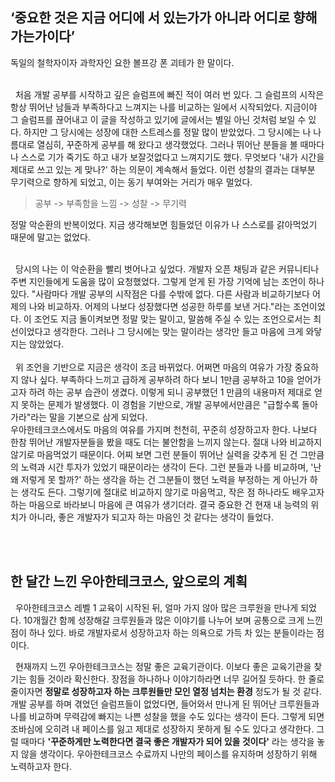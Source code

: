 ## **‘중요한 것은 지금 어디에 서 있는가가 아니라 어디로 향해 가는가이다’**
독일의 철학자이자 과학자인 요한 볼프강 폰 괴테가 한 말이다.
<br><br>

&nbsp;&nbsp;처음 개발 공부를 시작하고 깊은 슬럼프에 빠진 적이 여러 번 있다.
그 슬럼프의 시작은 항상 뛰어난 남들과 부족하다고 느껴지는 나를 비교하는 일에서 시작되었다.
지금이야 그 슬럼프를 끊어내고 이 글을 작성하고 있기에 글에서는 별일 아닌 것처럼 보일 수 있다. 
하지만 그 당시에는 성장에 대한 스트레스를 정말 많이 받았었다.
그 당시에는 나 나름대로 열심히, 꾸준하게 공부를 해 왔다고 생각했었다. 그러나 뛰어난 분들을 볼 때마다 나 스스로 기가 죽기도 하고 내가 보잘것없다고 느껴지기도 했다.
무엇보다 '내가 시간을 제대로 쓰고 있는 게 맞나?' 하는 의문이 계속해서 들었다. 이런 성찰의 결과는 대부분 무기력으로 향하게 되었고, 이는 동기 부여와는 거리가 매우 멀었다.
<br>
> 공부 -> 부족함을 느낌 -> 성찰 -> 무기력 

정말 악순환의 반복이었다. 지금 생각해보면 힘들었던 이유가 나 스스로를 갉아먹었기 때문에 말고는 없었다.
<br><br>

&nbsp;&nbsp;당시의 나는 이 악순환을 빨리 벗어나고 싶었다. 개발자 오픈 채팅과 같은 커뮤니티나 주변 지인들에게 도움을 많이 요청했었다.
그렇게 얻게 된 가장 기억에 남는 조언이 하나 있다.
"사람마다 개발 공부의 시작점은 다를 수밖에 없다. 다른 사람과 비교하기보다 어제의 나와 비교하자. 어제의 나보다 성장했다면 성공한 하루를 보낸 거다."라는 조언이었다.
이 조언도 지금 돌이켜보면 정말 맞는 말이고, 말씀해 주실 수 있는 조언으로서는 최선이었다고 생각한다. 그러나 그 당시에는 맞는 말이라는 생각만 들고 마음에 크게 와닿지는 않았었다.
<br><br>
&nbsp;&nbsp;위 조언을 기반으로 지금은 생각이 조금 바뀌었다. 어쩌면 마음의 여유가 가장 중요하지 않나 싶다.
부족하다 느끼고 급하게 공부하려 하다 보니 1만큼 공부하고 10을 얻어가고자 하려 하는 공부 습관이 생겼다. 이렇게 되니 공부했던 1 만큼의 내용마저 제대로 얻지 못하는 문제가 발생했다.
이 경험을 기반으로, 개발 공부에서만큼은 "급할수록 돌아가라"라는 말을 기본으로 삼게 되었다. <br>우아한테크코스에서도 마음의 여유를 가지며 천천히, 꾸준히 성장하고자 한다.
나보다 한참 뛰어난 개발자분들을 봤을 때도 더는 불안함을 느끼지 않는다. 절대 나와 비교하지 않기로 마음먹었기 때문이다. 
어찌 보면 그런 분들이 뛰어난 실력을 갖추게 된 건 그만큼의 노력과 시간 투자가 있었기 때문이라는 생각이 든다. 
그런 분들과 나를 비교하며, '난 왜 저렇게 못 할까?' 하는 생각을 하는 건 그분들이 했던 노력을 부정하는 게 아닌가 하는 생각도 든다.
그렇기에 절대로 비교하지 않기로 마음먹고, 작은 점 하나라도 배우고자 하는 마음으로 바라보니 마음에 큰 여유가 생기더라.
결국 중요한 건 현재 내 능력의 위치가 아니라, 좋은 개발자가 되고자 하는 마음인 것 같다는 생각이 들었다.

<br><br>
## 한 달간 느낀 우아한테크코스, 앞으로의 계획 

&nbsp;&nbsp;우아한테크코스 레벨 1 교육이 시작된 뒤, 얼마 가지 않아 많은 크루원을 만나게 되었다.
10개월간 함께 성장해갈 크루원들과 많은 이야기를 나누어 보며 공통으로 크게 느낀 점이 하나 있다.
바로 개발자로서 성장하고자 하는 의욕으로 가득 차 있는 분들이라는 점이다.

&nbsp;&nbsp;현재까지 느낀 우아한테크코스는 정말 좋은 교육기관이다. 이보다 좋은 교육기관을 찾기는 힘들 것이라 확신한다. 장점을 하나하나 이야기하라면 너무 길어질 듯하다. 한 줄로 줄이자면 **정말로 성장하고자 하는 크루원들만 모인 열정 넘치는 환경** 정도가 될 것 같다. <br>
개발 공부를 하며 겪었던 슬럼프들이 없었다면, 들어와서 만나게 된 뛰어난 크루원들과 나를 비교하며 무력감에 빠지는 나쁜 성찰을 했을 수도 있다는 생각이 든다.
그렇게 되면 조바심에 오히려 내 페이스를 잃고 제대로 성장하지 못하게 될 수도 있다고 생각한다.
그럴 때마다 **'꾸준하게만 노력한다면 결국 좋은 개발자가 되어 있을 것이다'** 라는 생각을 놓지 않을 생각이다.
우아한테크코스 수료까지 나만의 페이스를 유지하며 성장하기 위해 노력하고자 한다.
